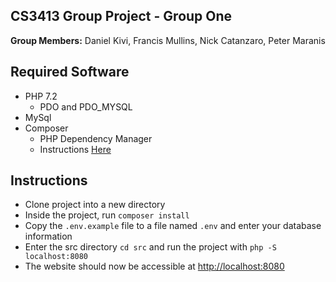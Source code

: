 CS3413 Group Project - Group One
--------------------------------

**Group Members:**	Daniel Kivi, Francis Mullins, Nick Catanzaro, Peter Maranis

Required Software
-----------------

- PHP 7.2
    - PDO and PDO_MYSQL 
- MySql
- Composer
    - PHP Dependency Manager
    - Instructions [Here](https://getcomposer.org)

Instructions
------------

- Clone project into a new directory
- Inside the project, run `composer install`
- Copy the `.env.example` file to a file named `.env` and enter your database information
- Enter the src directory `cd src` and run the project with `php -S localhost:8080`
- The website should now be accessible at [http://localhost:8080]()



